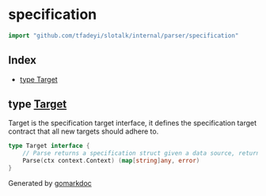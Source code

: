 <!-- Code generated by gomarkdoc. DO NOT EDIT -->

# specification

```go
import "github.com/tfadeyi/slotalk/internal/parser/specification"
```

## Index

- [type Target](<#Target>)


<a name="Target"></a>
## type [Target](<https://github.com/tfadeyi/sloth-simple-comments/blob/main/internal/parser/specification/target.go#L10-L13>)

Target is the specification target interface, it defines the specification target contract that all new targets should adhere to.

```go
type Target interface {
    // Parse returns a specification struct given a data source, returns error if parsing fails
    Parse(ctx context.Context) (map[string]any, error)
}
```

Generated by [gomarkdoc](<https://github.com/princjef/gomarkdoc>)
